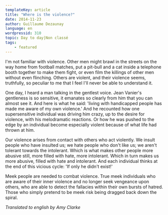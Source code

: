 ```yaml
---
templateKey: article
title: "Where is the violence?"
date: 2014-11-23
author: Guillaume Dezaunay
language: en
wordpressid: 310
topic: Day to day|Non classé
tags:
    - featured
---
```


I'm not familiar with violence. Other men might brawl in the streets on the way home from football matches, put a pit-bull and a cat inside a telephone booth together to make them fight, or even film the killings of other men without even flinching. Others are violent, and their violence seems, truthfully, so peculiar to me that I feel I'll never be able to understand it.

One day, I heard a man talking in the gentlest voice. Jean Vanier's gentleness is so sensitive, it emanates so clearly from him that you can almost see it. And here is what he said: 'living with handicapped people has made me aware of my own violence.' And he recounted how one supersensitive individual was driving him crazy, up to the desire for violence, with his melodramatic reactions. Or how he was pushed to the edge by an individual become especially violent because of what life had thrown at him.

Our violence arises from contact with others who act violently. We insult people who have insulted us; we hate people who don't like us; we aren't tolerant towards the intolerant. Which is what makes other people more abusive still, more filled with hate, more intolerant. Which in turn makes us more abusive, filled with hate and intolerant. And each individual thinks at the end of this vicious cycle: 'If only he didn't exist!'

Meek people are needed to combat violence. True meek individuals who are aware of their inner violence and no longer seek vengeance upon others, who are able to detect the fallacies within their own bursts of hatred. Those who simply pretend to be meek risk being dragged back down the spiral.

<em>Translated to english by Amy Clarke</em>

&nbsp;
